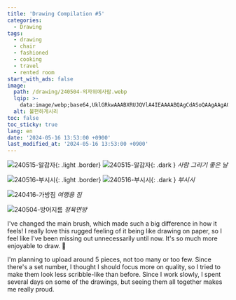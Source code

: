 ```yaml
---
title: 'Drawing Compilation #5'
categories:
  - Drawing
tags:
  - drawing
  - chair
  - fashioned
  - cooking
  - travel
  - rented room
start_with_ads: false
image:
  path: /drawing/240504-의자위에사람.webp
  lqip: >-
    data:image/webp;base64,UklGRkwAAABXRUJQVlA4IEAAAABQAgCdASoQAAgAAgA0JbACdLoAAw99mbC/OgAA/vnFT4pLmuNFoQjBo6mMbdQjhxXXeNsH3/zPWe22e+TocAAA
  alt: 불편하게시리
toc: false
toc_sticky: true
lang: en
date: '2024-05-16 13:53:00 +0900'
last_modified_at: '2024-05-16 13:53:00 +0900'
---
```


![240515-알감자](/drawing/240515-알감자.webp){: .light .border}
![240515-알감자](/drawing/240515-알감자.webp){: .dark }
_사람 그리기 좋은 날_

![240516-부시시](/drawing/240516-부시시.webp){: .light .border}
![240516-부시시](/drawing/240516-부시시.webp){: .dark }
_부시시_

![240416-가방짐](/drawing/240416-가방짐.webp)
_여행용 짐_

![240504-방어지름](/drawing/240504-방어지름.webp)
_정육면방_

I've changed the main brush, which made such a big difference in how it feels! I really love this rugged feeling of it being like drawing on paper, so I feel like I've been missing out unnecessarily until now. It's so much more enjoyable to draw. 🥰

I'm planning to upload around 5 pieces, not too many or too few. Since there's a set number, I thought I should focus more on quality, so I tried to make them look less scribble-like than before. Since I work slowly, I spent several days on some of the drawings, but seeing them all together makes me really proud.
